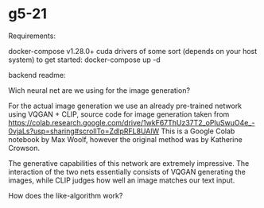 # g5-21

Requirements:

docker-compose v1.28.0+
cuda drivers of some sort (depends on your host system)
to get started: docker-compose up -d


backend readme:

Wich neural net are we using for the image generation?

For the actual image generation we use an already pre-trained network using VQGAN + CLIP, source code for image generation taken from
https://colab.research.google.com/drive/1wkF67ThUz37T2_oPIuSwuO4e_-0vjaLs?usp=sharing#scrollTo=ZdlpRFL8UAlW
This is a Google Colab notebook by Max Woolf, however the original method was by Katherine Crowson.

The generative capabilities of this network are extremely impressive. The interaction of the two nets essentially consists of VQGAN generating the images, while CLIP judges how well an image matches our text input.


How does the like-algorithm work?
